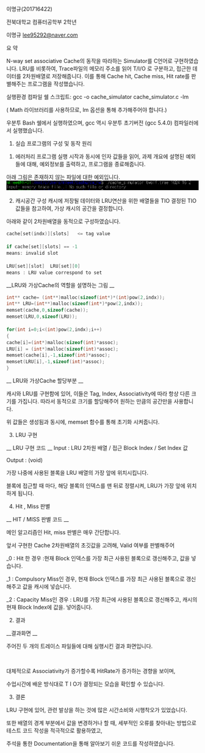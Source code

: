 이명규(201716422)

전북대학교 컴퓨터공학부 2학년

이명규 lee95292@naver.com

요   약

N-way set associative Cache의 동작을 따라하는 Simulator를 C언어로 구현하였습니다. LRU를 비롯하여, Trace파일의 메모리 주소를 읽어 T/I/O 로 구분하고, 접근한 데이터를 2차원배열로 저장해줍니다. 이를 통해 Cache hit, Cache miss, Hit rate를 판별해주는 프로그램을 작성했습니다.

실행환경
컴파일 쉘 스크립트: gcc -o cache_simulator cache_simulator.c -lm

( Math 라이브러리를 사용하므로, lm 옵션을 통해 추가해주어야 합니다.)

우분투 Bash 쉘에서 실행하였으며, gcc 역시 우분투 초기버전 (gcc 5.4.0) 컴파일러에서 실행했습니다.

 
1.  실습 프로그램의 구성 및 동작 원리

1)	에러처리
프로그램 실행 시작과 동시에 인자 값들을 읽어, 과제 개요에 설명된 예외들에 대해, 예외정보를 출력하고, 프로그램을 종료해줍니다. 

아래 그림은 존재하지 않는 파일에 대한 예외입니다.
<img src="./img/err.PNG"/>

2)	캐시공간 구성
캐시에 저장될 데이터와 LRU연산을 위한 배열들을 TIO 결정된 TIO 값들을 참고하여, 가상 캐시의 공간을 결정합니다. 

아래와 같이 2차원배열을 동적으로 구성하였습니다.

```c
cache[set(indx)][slots]   <= tag value

if cache[set][slots] == -1              
means: invalid slot 

LRU[set][slot]  LRU[set][0] 
means : LRU value correspond to set
```

__LRU와 가상Cache의 역할을 설명하는 그림 __ 






```c
int** cache= (int**)malloc(sizeof(int*)*(int)pow(2,indx));
int** LRU=(int**)malloc(sizeof(int*)*pow(2,indx));
memset(cache,0,sizeof(cache));
memset(LRU,0,sizeof(LRU));

for(int i=0;i<(int)pow(2,indx);i++)
{
cache[i]=(int*)malloc(sizeof(int)*assoc);
LRU[i] = (int*)malloc(sizeof(int)*assoc);
memset(cache[i],-1,sizeof(int)*assoc);
memset(LRU[i],-1,sizeof(int)*assoc); 
}
```
 __ LRU와 가상Cache 할당부분 __

캐시와 LRU를 구현함에 있어, 이들은 Tag, Index, Associativity에 따라 항상 다른 크기를 가집니다. 따라서 동적으로 크기를 할당해주어 원하는 만큼의 공간만을 사용합니다.

위 값들은 생성됨과 동시에, memset 함수를 통해 초기화 시켜줍니다. 










3)	LRU 구현

 
__ LRU 구현 코드 __
Input : 
LRU 2차원 배열 / 접근 Block Index / Set Index 값

Output : (void)

가장 나중에 사용된 블록을 LRU 배열의 가장 앞에 위치시킵니다.

 

블록에 접근할 때 마다, 해당 블록의 인덱스를 맨 뒤로 정렬시켜, LRU가 가장 앞에 위치하게 됩니다.









4)	Hit , Miss 판별

 
__ HIT / MISS 판별 코드 __

메인 알고리즘인 Hit, miss 판별은 매우 간단합니다.
 
앞서 구현한 Cache 2차원배열의 초깃값을 고려해, Valid 여부를 판별해주어

_0 : Hit 한 경우 :현재 Block 인덱스를 가장 최근 사용된 블록으로 갱신해주고, 값을 넣습니다.

_1 : Compulsory Miss인 경우, 현재 Block 인덱스를 가장 최근 사용된 블록으로 갱신해주고 값을 캐시에 넣습니다.

_2 : Capacity Miss인 경우 : LRU를 가장 최근에 사용된 블록으로 갱신해주고, 캐시의 현재 Block Index에 값을. 넣어줍니다.








2. 결과
 
__결과화면 __

주어진 두 개의 트레이스 파일들에 대해 실행시킨 결과 화면입니다.

<br>

대체적으로 Associativity가 증가할수록 HitRate가 증가하는 경향을 보이며, 

수업시간에 배운 방식대로 T I O가 결정되는 모습을 확인할 수 있습니다.

3. 결론

LRU 구현에 있어, 관련 발상을 하는 것에 많은 시간소비와 시행착오가 있었습니다.

또한 배열의 경계 부분에서 값을 변경하거나 할 때, 세부적인 오류를 찾아내는 방법으로 테스트 코드 작성을 적극적으로 활용하였고, 

주석을 통한 Documentation을 통해 알아보기 쉬운 코드를 작성하였습니다.
